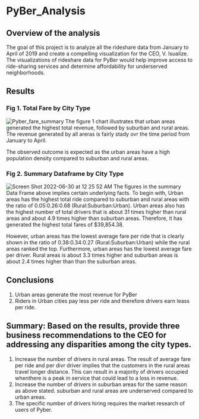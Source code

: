 # PyBer_Analysis
## Overview of the analysis
The goal of this project is to analyze all the rideshare data from January to April of 2019 and create a compelling visualization for the CEO, V. Isualize. The visualizations of rideshare data for PyBer would help improve access to ride-sharing services and determine affordability for underserved neighborhoods.

## Results
### Fig 1. Total Fare by City Type 
![Pyber_fare_summary](https://user-images.githubusercontent.com/106511898/176465879-600ece3e-f9d0-41e4-b0b8-0ca5a80d7989.png)
The figure 1 chart illustrates that urban areas generated the highest total revenue, followed by suburban and rural areas. The revenue generated by all areras is fairly stady ovr the time period from January to April.

The observed outcome is expected as the urban areas have a high population density compared to suburban and rural areas. 

### Fig 2. Summary Dataframe by City Type
![Screen Shot 2022-06-30 at 12 25 52 AM](https://user-images.githubusercontent.com/106511898/176475201-3cf30c9d-acf2-41c6-a59d-52d37de22e88.png)
The figures in the summary Data Frame above implies certain underlying facts. To begin with, Urban areas has the highest total ride compared to suburban and rural areas with the ratio of 0.05:0.26:0.68 (Rural:Suburban:Urban). Urban areas also has the highest number of total drivers that is about 31 times higher than rural areas and about 4.9 times higher than suburban areas. Therefore, it has generated the highest total fares of $39,854.38.

However, urban areas has the lowest average fare per ride that is clearly shown in the ratio of 0.38:0.34:0.27 (Rural:Suburban:Urban) while the rural areas ranked the top. Furthermore, urban areas has the lowest average fare per driver. Rural areas is about 3.3 times higher and suburban areas is about 2.4 times higher than than the suburban areas.  

## Conclusions
1. Urban areas generate the most revenue for PyBer
2. Riders in Urban cities pay less per ride and therefore drivers earn leass per ride. 

## Summary: Based on the results, provide three business recommendations to the CEO for addressing any disparities among the city types.
1. Increase the number of drivers in rural areas. The result of average fare per ride and per divr driver implies that the customers in the rural areas travel longer distance. This can result in a majority of drivers occupied whenthere is a peak in service that could lead to a loss in revenue. 
2. Increase the number of drivers in suburban areas for the same reason as above stated. suburban and rural areas are underserved compared to urban areas. 
3. The specific number of drivers hiring requires the market research of users of Pyber. 
